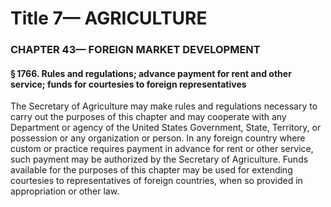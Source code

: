 
# Title 7— AGRICULTURE
### CHAPTER 43— FOREIGN MARKET DEVELOPMENT
#### § 1766. Rules and regulations; advance payment for rent and other service; funds for courtesies to foreign representatives

The Secretary of Agriculture may make rules and regulations necessary to carry out the purposes of this chapter and may cooperate with any Department or agency of the United States Government, State, Territory, or possession or any organization or person. In any foreign country where custom or practice requires payment in advance for rent or other service, such payment may be authorized by the Secretary of Agriculture. Funds available for the purposes of this chapter may be used for extending courtesies to representatives of foreign countries, when so provided in appropriation or other law.
